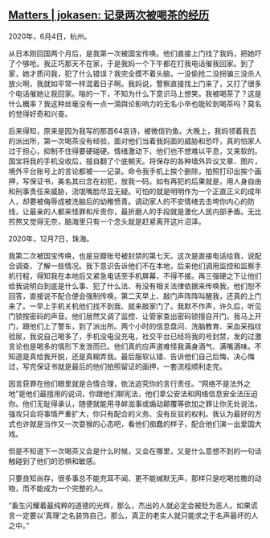 <!--1607798767000-->
[Matters | jokasen: 记录两次被喝茶的经历](https://chinadigitaltimes.net/chinese/2020/12/matters-jokasen-%e8%ae%b0%e5%bd%95%e4%b8%a4%e6%ac%a1%e8%a2%ab%e5%96%9d%e8%8c%b6%e7%9a%84%e7%bb%8f%e5%8e%86/)
------

<p>2020年，6月4日，杭州。</p><p>从日本刚回国两个月后，是我第一次被国宝传唤。他们直接上门找了我妈，把她吓了个够呛。我正巧那天不在家，于是我妈一个下午都在打我电话催我回家。到了家，她才质问我，犯了什么错误？我完全摸不着头脑，一没偷抢二没拐骗三没杀人放火啊，我就如平常一样混着日子啊。我妈说，警察直接找上门来了，又打了很多个电话催她让我回家。嗡的一下，不知为什么下意识马上想笑。我被喝茶了？这是什么概率？我这种丝毫没有一点一滴舆论影响力的无名小卒也能轮到喝茶吗？莫名的觉得好奇和兴奋。</p><p>后来得知，原来是因为我写的那首64哀诗，被微信钓鱼。大晚上，我妈领着我去的派出所，第一次喝茶没有经验，面对他们当着我妈面的威胁和恐吓，真的怕家人过于担心，抑制不住得要硬碰硬。情绪激动下、他们也不想难以平息，又来软的。国宝将我的手机没收后，擅自翻了个底朝天。将保存的各种墙外异议文章、图片，境外平台账号上的言论都被一一记录。命令我手机上挨个删除，拍照打印出挨个画押，写保证书，美名其曰念在初犯，放我一码。如有再犯的后果就是，用人身自由和刑事责任来威胁，流氓嘴脸尽显无疑。可怕的就是明明作为一个正直正义的成年人，却要被侮辱成被洗脑后的幼稚愤青。调动家人的不安情绪去击垮你内心的防线，让最亲的人都来怪罪和斥责你，最折磨人的手段就是激化人民内部矛盾。无比煎熬又觉得无奈，脑海里只有一个念头就是赶紧离开这片沼泽。</p><p>2020年，12月7日，珠海。</p><p>我第二次被国宝传唤，也是豆瓣账号被封禁的第七天。这次是直接电话给我，说配合调查、了解一些情况。我下意识告诉他们不在本地，后来他们调用监控和监察手机行程，得知我在本地后又紧急电话至手机屏幕，不得不接。再三强硬之下让他们给我说明白到底是什么事、犯了什么法、有没有相关法律依据来传唤我，他们恕不回答，直接说不配合便会强制传唤。第二天早上、敲门声阵阵叫醒我，还真的上门来了。一早上手机关机他们找不到我、就来敲家门了。我默不作声，许久后，听见门锁按密码的声音。他们居然又调了监控、让管家查出密码锁擅自开门。我马上开门，跟他们上了警车，到了派出所。两个小时的信息盘问、洗脑教育、采血采指纹验尿，我说自己喝多了，手机没电没充电，社交平台已经将我的号封禁，发的过激言论也是喝多的情形下发泄而已。他们真的应声道难怪我满身酒气、满嘴酒味。不知道是真给我开脱，还是真糊弄我。最后服软认错、告诉他们自己后悔，决心悔过，写完保证书就是最后的他们拍照留证的画押，一套流程顺利走完。</p><p>因言获罪在他们眼里就是合情合理，依法追究你的言行责任。“网络不是法外之地”是他们最擅用的说词，你跟他们聊宪法，他们拿公安法和网络信息安全法压迫你。他们无耻得承认，随便就能用寻衅滋事或煽动颠覆等欲加之罪让你无处说法，强攻只会将事情严重扩大，你只有配合的义务、没有反驳的权利。我认为最好的方式也许就是当作又一次耍猴的心态吧，看他们痴蠢的样子，配合他们演一出爱国大戏。</p><p>但是不知道下一次喝茶又会是什么时候，又会在哪里，又是什么意想不到的一句话触碰到了他们的恐惧和敏感。</p><p>只要良知尚存，很多事总不能充耳不闻、更不能缄默无声，那样只是吃喝拉撒的动物，而不能成为一个完整的人。</p><p>“畜生闪耀着最纯粹的道德的光辉，那么，杰出的人就必定会被贬为恶人。如果谎言一定要以‘真理’之名装饰自己，那么，真正的老实人就只能求之于名声最坏的人之中。”</p>
